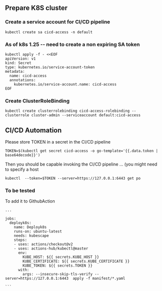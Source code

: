 ## Prepare K8S cluster
### Create a service account for CI/CD pipeline
```
kubectl create sa cicd-access -n default
```

### As of k8s 1.25 -- need to create a non expiring SA token
```
kubectl apply -f - <<EOF
apiVersion: v1
kind: Secret
type: kubernetes.io/service-account-token
metadata:
  name: cicd-access
  annotations:
    kubernetes.io/service-account.name: cicd-access
EOF
```
### Create ClusterRoleBinding
```
kubectl create clusterrolebinding cicd-access-rolebinding --clusterrole cluster-admin --serviceaccount default:cicd-access
```
## CI/CD Automation
Please store TOKEN in a secret in the CI/CD pipeline
```
TOKEN=$(kubectl get secret cicd-access -o go-template='{{.data.token | base64decode}}')
```
Then you should be capable invoking the CI/CD pipeline ... (you might need to specify a host
```
kubectl  --token=$TOKEN --server=https://127.0.0.1:6443 get po
```

### To be tested  
To add it to GithubAction
````
...

jobs:
  deployk8s:
    name: Deployk8s
    runs-on: ubuntu-latest
    needs: kubescape
    steps:
    - uses: actions/checkout@v2
    - uses: actions-hub/kubectl@master
      env:
        KUBE_HOST: ${{ secrets.KUBE_HOST }}
        KUBE_CERTIFICATE: ${{ secrets.KUBE_CERTIFICATE }}
        KUBE_TOKEN: ${{ secrets.TOKEN }}
      with:
        args: --insecure-skip-tls-verify --server=https://127.0.0.1:6443  apply -f manifest/*.yaml

```
